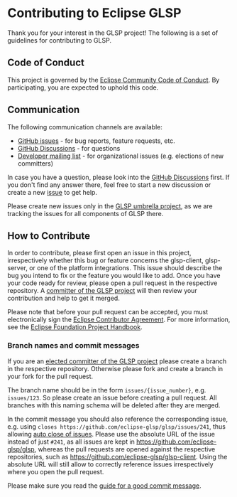 # Contributing to Eclipse GLSP

Thank you for your interest in the GLSP project!
The following is a set of guidelines for contributing to GLSP.

## Code of Conduct

This project is governed by the [Eclipse Community Code of Conduct](https://github.com/eclipse/.github/blob/master/CODE_OF_CONDUCT.md).
By participating, you are expected to uphold this code.

## Communication

The following communication channels are available:

* [GitHub issues](https://github.com/eclipse-glsp/glsp/issues) - for bug reports, feature requests, etc.
* [GitHub Discussions](https://github.com/eclipse-glsp/glsp/discussions) - for questions
* [Developer mailing list](https://accounts.eclipse.org/mailing-list/glsp-dev) - for organizational issues (e.g. elections of new committers)

In case you have a question, please look into the [GitHub Discussions](https://github.com/eclipse-glsp/glsp/discussions) first.
If you don't find any answer there, feel free to start a new discussion or create a new [issue](https://github.com/eclipse-glsp/glsp/issues) to get help.

Please create new issues only in the [GLSP umbrella project](https://github.com/eclipse-glsp/glsp), as we are tracking the issues for all components of GLSP there.

## How to Contribute

In order to contribute, please first open an issue in this project, irrespectively whether this bug or feature concerns the glsp-client, glsp-server, or one of the platform integrations. 
This issue should describe the bug you intend to fix or the feature you would like to add.
Once you have your code ready for review, please open a pull request in the respective repository.
A [committer of the GLSP project](https://projects.eclipse.org/projects/ecd.glsp/who) will then review your contribution and help to get it merged.

Please note that before your pull request can be accepted, you must electronically sign the [Eclipse Contributor Agreement](https://www.eclipse.org/legal/ECA.php).
For more information, see the [Eclipse Foundation Project Handbook](https://www.eclipse.org/projects/handbook/#resources-commit).

### Branch names and commit messages

If you are an [elected committer of the GLSP project](https://projects.eclipse.org/projects/ecd.glsp/who) please create a branch in the respective repository.
Otherwise please fork and create a branch in your fork for the pull request.

The branch name should be in the form `issues/{issue_number}`, e.g. `issues/123`. So please create an issue before creating a pull request.
All branches with this naming schema will be deleted after they are merged.

In the commit message you should also reference the corresponding issue, e.g. using `closes https://github.com/eclipse-glsp/glsp/issues/241`, thus allowing [auto close of issues](https://help.github.com/en/github/managing-your-work-on-github/closing-issues-using-keywords).
Please use the absolute URL of the issue instead of just `#241`, as all issues are kept in <https://github.com/eclipse-glsp/glsp>, whereas the pull requests are opened against the respective repositories, such as <https://github.com/eclipse-glsp/glsp-client>.
Using the absolute URL will still allow to correctly reference issues irrespectively where you open the pull request.

Please make sure you read the [guide for a good commit message](https://chris.beams.io/posts/git-commit/).
